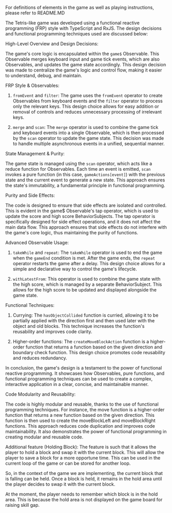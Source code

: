 For definitions of elements in the game as well as playing instructions, please refer to README.MD

The Tetris-like game was developed using a functional reactive programming (FRP) style with TypeScript and RxJS. The design decisions and functional programming techniques used are discussed below:

High-Level Overview and Design Decisions:

The game's core logic is encapsulated within the `game$` Observable. This Observable merges keyboard input and game tick events, which are also Observables, and updates the game state accordingly. This design decision was made to centralize the game's logic and control flow, making it easier to understand, debug, and maintain.

FRP Style & Observables:

1. `fromEvent` and `filter`: The game uses the `fromEvent` operator to create Observables from keyboard events and the `filter` operator to process only the relevant keys. This design choice allows for easy addition or removal of controls and reduces unnecessary processing of irrelevant keys.

2. `merge` and `scan`: The `merge` operator is used to combine the game tick and keyboard events into a single Observable, which is then processed by the `scan` operator to update the game state. This decision was made to handle multiple asynchronous events in a unified, sequential manner.

State Management & Purity:

The game state is managed using the `scan` operator, which acts like a reduce function for Observables. Each time an event is emitted, `scan` invokes a pure function (in this case, `gameActions[event]`) with the previous state and the current event to generate a new state. This approach ensures the state's immutability, a fundamental principle in functional programming.

Purity and Side Effects:

The code is designed to ensure that side effects are isolated and controlled. This is evident in the game$ Observable's tap operator, which is used to update the score and high score BehaviorSubjects. The tap operator is specifically designed for side effect operations, and it does not affect the main data flow. This approach ensures that side effects do not interfere with the game's core logic, thus maintaining the purity of functions.

Advanced Observable Usage:

1. `takeWhile` and `repeat`: The `takeWhile` operator is used to end the game when the `gameEnd` condition is met. After the game ends, the `repeat` operator restarts the game after a delay. This design choice allows for a simple and declarative way to control the game's lifecycle.

2. `withLatestFrom`: This operator is used to combine the game state with the high score, which is managed by a separate BehaviorSubject. This allows for the high score to be updated and displayed alongside the game state.

Functional Techniques:

1. Currying: The `hasObjectCollided` function is curried, allowing it to be partially applied with the direction first and then used later with the object and old blocks. This technique increases the function's reusability and improves code clarity.

2. Higher-order functions: The `createMoveBlockAction` function is a higher-order function that returns a function based on the given direction and boundary check function. This design choice promotes code reusability and reduces redundancy.

In conclusion, the game's design is a testament to the power of functional reactive programming. It showcases how Observables, pure functions, and functional programming techniques can be used to create a complex, interactive application in a clear, concise, and maintainable manner.

Code Modularity and Reusability:

The code is highly modular and reusable, thanks to the use of functional programming techniques. For instance, the move function is a higher-order function that returns a new function based on the given direction. This function is then used to create the moveBlockLeft and moveBlockRight functions. This approach reduces code duplication and improves code maintainability. It also demonstrates the power of functional programming in creating modular and reusable code.

Additional feature (Holding Block):
The feature is such that it allows the player to hold a block and swap it with the current block. This will allow the player to save a block for a more opportune time. This can be used in the current loop of the game or can be stored for another loop.

So, in the context of the game we are implementing, the current block that is falling can be held. Once a block is held, it remains in the hold area until the player decides to swap it with the current block.

At the moment, the player needs to remember which block is in the hold area. This is because the hold area is not displayed on the game board for raising skill gap.
